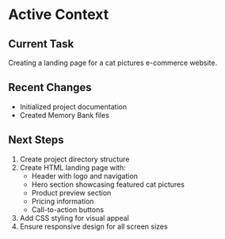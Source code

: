 # Active Context

## Current Task
Creating a landing page for a cat pictures e-commerce website.

## Recent Changes
- Initialized project documentation
- Created Memory Bank files

## Next Steps
1. Create project directory structure
2. Create HTML landing page with:
   - Header with logo and navigation
   - Hero section showcasing featured cat pictures
   - Product preview section
   - Pricing information
   - Call-to-action buttons
3. Add CSS styling for visual appeal
4. Ensure responsive design for all screen sizes
